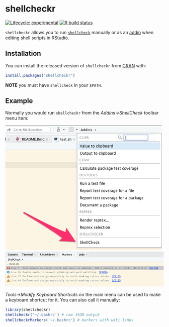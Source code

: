 
<!-- README.md is generated from README.Rmd. Please edit that file -->

# shellcheckr

<!-- badges: start -->

[![Lifecycle:
experimental](https://img.shields.io/badge/lifecycle-experimental-orange.svg)](https://www.tidyverse.org/lifecycle/#experimental)
[![R build
status](https://github.com/sambrightman/shellcheckr/workflows/R-CMD-check/badge.svg)](https://github.com/sambrightman/shellcheckr/actions)
<!-- badges: end -->

`shellcheckr` allows you to run
[`shellcheck`](https://www.shellcheck.net/) manually or as an
[addin](https://rstudio.github.io/rstudioaddins/) when editing shell
scripts in RStudio.

## Installation

You can install the released version of `shellcheckr` from
[CRAN](https://CRAN.R-project.org) with:

``` r
install.packages("shellcheckr")
```

**NOTE** you must have `shellcheck` in your `$PATH`.

## Example

Normally you would run `shellcheckr` from the *Addins-\>ShellCheck*
toolbar menu item:

![Addin menu item](man/figures/addin-menu-item.png)
![Markers](man/figures/markers.png)

*Tools-\>Modify Keyboard Shortcuts* on the main menu can be used to make
a keyboard shortcut for it. You can also call it manually:

``` r
library(shellcheckr)
shellcheckr('~/.bashrc') # raw JSON output
shellcheckrMarkers('~/.bashrc') # markers with wiki links
```
